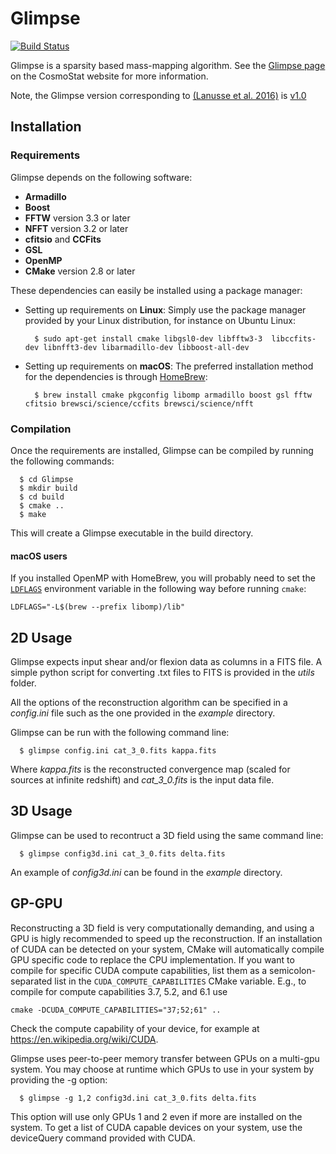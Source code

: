 # Glimpse
[![Build Status](https://travis-ci.org/CosmoStat/Glimpse.svg?branch=master)](https://travis-ci.org/CosmoStat/Glimpse)

Glimpse is a sparsity based mass-mapping algorithm. See the
[Glimpse page](http://www.cosmostat.org/software/glimpse) on the
CosmoStat website for more information.

Note, the Glimpse version corresponding to [(Lanusse et al. 2016)](https://arxiv.org/abs/1603.01599) is [v1.0](https://github.com/CosmoStat/Glimpse/tree/v1.0)

## Installation

### Requirements

Glimpse depends on the following software:

* **Armadillo**
* **Boost**
* **FFTW** version 3.3 or later
* **NFFT** version 3.2 or later
* **cfitsio** and **CCFits**
* **GSL**
* **OpenMP**
* **CMake** version 2.8 or later

These dependencies can easily be installed using a package manager:

* Setting up requirements on **Linux**:
  Simply use the package manager provided by your Linux distribution, for instance on Ubuntu Linux:
  ```
    $ sudo apt-get install cmake libgsl0-dev libfftw3-3  libccfits-dev libnfft3-dev libarmadillo-dev libboost-all-dev
  ```
* Setting up requirements on **macOS**:
  The preferred installation method for the dependencies is through [HomeBrew](https://brew.sh/):
  ```  
    $ brew install cmake pkgconfig libomp armadillo boost gsl fftw cfitsio brewsci/science/ccfits brewsci/science/nfft
  ```

### Compilation

Once the requirements are installed, Glimpse can be compiled by running the  following commands:
  ```
    $ cd Glimpse
    $ mkdir build
    $ cd build
    $ cmake ..
    $ make
  ```
This will create a Glimpse executable in the build directory.

#### macOS users

If you installed OpenMP with HomeBrew, you will probably need to set the
[`LDFLAGS`](https://cmake.org/cmake/help/latest/envvar/LDFLAGS.html) environment
variable in the following way before running `cmake`:
```
LDFLAGS="-L$(brew --prefix libomp)/lib"
```

## 2D Usage

Glimpse expects input shear and/or flexion data as columns in a FITS file. A simple python script for converting .txt files to FITS is provided in the *utils* folder.

All the options of the reconstruction algorithm can be specified in a *config.ini* file such as the one provided in the *example* directory.

Glimpse can be run with the following command line:
  ```
    $ glimpse config.ini cat_3_0.fits kappa.fits
  ```
Where *kappa.fits* is the reconstructed convergence map (scaled for sources at infinite redshift) and *cat_3_0.fits* is the input data file.

## 3D Usage

Glimpse can be used to recontruct a 3D field using the same command line:
  ```
    $ glimpse config3d.ini cat_3_0.fits delta.fits
  ```
An example of *config3d.ini* can be found in the *example* directory.

## GP-GPU

Reconstructing a 3D field is very computationally demanding, and using a GPU is higly recommended to speed up the reconstruction. If an installation of CUDA can be
detected on your system, CMake will automatically compile GPU specific code to
replace the CPU implementation.  If you want to compile for specific CUDA
compute capabilities, list them as a semicolon-separated list in the
`CUDA_COMPUTE_CAPABILITIES` CMake variable.  E.g., to compile for
compute capabilities 3.7, 5.2, and 6.1 use
```
cmake -DCUDA_COMPUTE_CAPABILITIES="37;52;61" ..
```
Check the compute capability of your device, for example at
<https://en.wikipedia.org/wiki/CUDA>.

Glimpse uses peer-to-peer memory transfer between GPUs on a multi-gpu system. You
may choose at runtime which GPUs to use in your system by providing the -g option:
  ```
    $ glimpse -g 1,2 config3d.ini cat_3_0.fits delta.fits
  ```
This option will use only GPUs 1 and 2 even if more are installed on the system. To
get a list of CUDA capable devices on your system, use the deviceQuery command
provided with CUDA.
